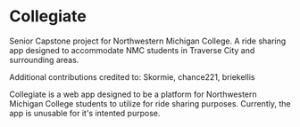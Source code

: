# Collegiate
Senior Capstone project for Northwestern Michigan College. A ride sharing app designed to accommodate NMC students in Traverse City and surrounding areas.

Additional contributions credited to: Skormie, chance221, briekellis

Collegiate is a web app designed to be a platform for Northwestern Michigan College students to utilize for ride sharing purposes.
Currently, the app is unusable for it's intented purpose.
